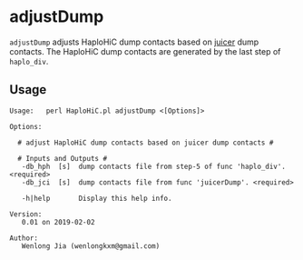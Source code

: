 # adjustDump
`adjustDump` adjusts HaploHiC dump contacts based on [juicer](https://github.com/aidenlab/juicer) dump contacts. The HaploHiC dump contacts are generated by the last step of `haplo_div`.

## Usage

```
Usage:   perl HaploHiC.pl adjustDump <[Options]>

Options:

  # adjust HaploHiC dump contacts based on juicer dump contacts #

  # Inputs and Outputs #
   -db_hph  [s]  dump contacts file from step-5 of func 'haplo_div'. <required>
   -db_jci  [s]  dump contacts file from func 'juicerDump'. <required>

   -h|help       Display this help info.

Version:
   0.01 on 2019-02-02

Author:
   Wenlong Jia (wenlongkxm@gmail.com)
```

